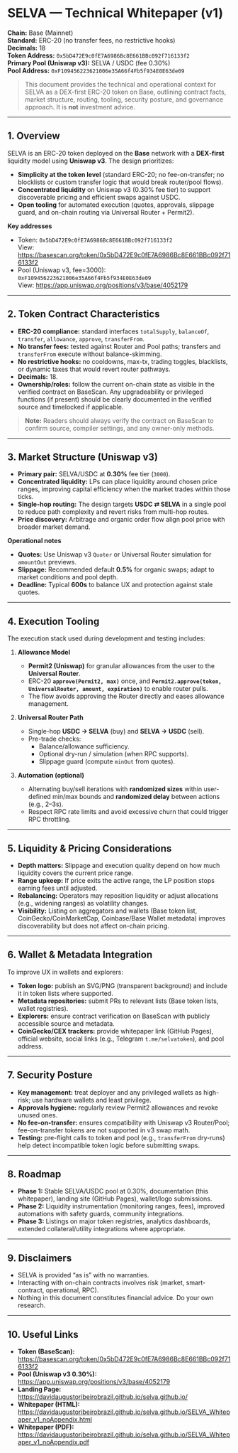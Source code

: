 # SELVA — Technical Whitepaper (v1)

**Chain:** Base (Mainnet)  
**Standard:** ERC-20 (no transfer fees, no restrictive hooks)  
**Decimals:** 18  
**Token Address:** `0x5bD472E9c0fE7A6986Bc8E661BBc092f716133f2`  
**Primary Pool (Uniswap v3):** SELVA / USDC (fee 0.30%)  
**Pool Address:** `0xF109456223621006e35A66f4Fb5f934E0E63de09`

> This document provides the technical and operational context for SELVA as a DEX-first ERC-20 token on Base, outlining contract facts, market structure, routing, tooling, security posture, and governance approach. It is **not** investment advice.

---

## 1. Overview

SELVA is an ERC-20 token deployed on the **Base** network with a **DEX-first** liquidity model using **Uniswap v3**. The design prioritizes:
- **Simplicity at the token level** (standard ERC-20; no fee-on-transfer; no blocklists or custom transfer logic that would break router/pool flows).
- **Concentrated liquidity** on Uniswap v3 (0.30% fee tier) to support discoverable pricing and efficient swaps against USDC.
- **Open tooling** for automated execution (quotes, approvals, slippage guard, and on-chain routing via Universal Router + Permit2).

**Key addresses**
- Token: `0x5bD472E9c0fE7A6986Bc8E661BBc092f716133f2`  
  View: https://basescan.org/token/0x5bD472E9c0fE7A6986Bc8E661BBc092f716133f2
- Pool (Uniswap v3, fee=3000): `0xF109456223621006e35A66f4Fb5f934E0E63de09`  
  View: https://app.uniswap.org/positions/v3/base/4052179

---

## 2. Token Contract Characteristics

- **ERC-20 compliance:** standard interfaces `totalSupply`, `balanceOf`, `transfer`, `allowance`, `approve`, `transferFrom`.
- **No transfer fees:** tested against Router and Pool paths; transfers and `transferFrom` execute without balance-skimming.
- **No restrictive hooks:** no cooldowns, max-tx, trading toggles, blacklists, or dynamic taxes that would revert router pathways.
- **Decimals:** 18.
- **Ownership/roles:** follow the current on-chain state as visible in the verified contract on BaseScan. Any upgradeability or privileged functions (if present) should be clearly documented in the verified source and timelocked if applicable.

> **Note:** Readers should always verify the contract on BaseScan to confirm source, compiler settings, and any owner-only methods.

---

## 3. Market Structure (Uniswap v3)

- **Primary pair:** SELVA/USDC at **0.30%** fee tier (`3000`).
- **Concentrated liquidity:** LPs can place liquidity around chosen price ranges, improving capital efficiency when the market trades within those ticks.
- **Single-hop routing:** The design targets **USDC ⇄ SELVA** in a single pool to reduce path complexity and revert risks from multi-hop routes.
- **Price discovery:** Arbitrage and organic order flow align pool price with broader market demand.

**Operational notes**
- **Quotes:** Use Uniswap v3 `Quoter` or Universal Router simulation for `amountOut` previews.  
- **Slippage:** Recommended default **0.5%** for organic swaps; adapt to market conditions and pool depth.  
- **Deadline:** Typical **600s** to balance UX and protection against stale quotes.

---

## 4. Execution Tooling

The execution stack used during development and testing includes:

1. **Allowance Model**
   - **Permit2 (Uniswap)** for granular allowances from the user to the **Universal Router**.
   - ERC-20 **`approve(Permit2, max)`** once, and **`Permit2.approve(token, UniversalRouter, amount, expiration)`** to enable router pulls.
   - The flow avoids approving the Router directly and eases allowance management.

2. **Universal Router Path**
   - Single-hop **USDC → SELVA** (buy) and **SELVA → USDC** (sell).
   - Pre-trade checks:
     - Balance/allowance sufficiency.
     - Optional dry-run / simulation (when RPC supports).
     - Slippage guard (compute `minOut` from quotes).

3. **Automation (optional)**
   - Alternating buy/sell iterations with **randomized sizes** within user-defined min/max bounds and **randomized delay** between actions (e.g., 2–3s).
   - Respect RPC rate limits and avoid excessive churn that could trigger RPC throttling.

---

## 5. Liquidity & Pricing Considerations

- **Depth matters:** Slippage and execution quality depend on how much liquidity covers the current price range.
- **Range upkeep:** If price exits the active range, the LP position stops earning fees until adjusted.
- **Rebalancing:** Operators may reposition liquidity or adjust allocations (e.g., widening ranges) as volatility changes.
- **Visibility:** Listing on aggregators and wallets (Base token list, CoinGecko/CoinMarketCap, Coinbase/Base Wallet metadata) improves discoverability but does not affect on-chain pricing.

---

## 6. Wallet & Metadata Integration

To improve UX in wallets and explorers:
- **Token logo:** publish an SVG/PNG (transparent background) and include it in token lists where supported.
- **Metadata repositories:** submit PRs to relevant lists (Base token lists, wallet registries).
- **Explorers:** ensure contract verification on BaseScan with publicly accessible source and metadata.
- **CoinGecko/CEX trackers:** provide whitepaper link (GitHub Pages), official website, social links (e.g., Telegram `t.me/selvatoken`), and pool address.

---

## 7. Security Posture

- **Key management:** treat deployer and any privileged wallets as high-risk; use hardware wallets and least privilege.
- **Approvals hygiene:** regularly review Permit2 allowances and revoke unused ones.
- **No fee-on-transfer:** ensures compatibility with Uniswap v3 Router/Pool; fee-on-transfer tokens are not supported in v3 swap math.
- **Testing:** pre-flight calls to token and pool (e.g., `transferFrom` dry-runs) help detect incompatible token logic before submitting swaps.

---

## 8. Roadmap

- **Phase 1:** Stable SELVA/USDC pool at 0.30%, documentation (this whitepaper), landing site (GitHub Pages), wallet/logo submissions.  
- **Phase 2:** Liquidity instrumentation (monitoring ranges, fees), improved automations with safety guards, community integrations.  
- **Phase 3:** Listings on major token registries, analytics dashboards, extended collateral/utility integrations where appropriate.

---

## 9. Disclaimers

- SELVA is provided “as is” with no warranties.  
- Interacting with on-chain contracts involves risk (market, smart-contract, operational, RPC).  
- Nothing in this document constitutes financial advice. Do your own research.

---

## 10. Useful Links

- **Token (BaseScan):** https://basescan.org/token/0x5bD472E9c0fE7A6986Bc8E661BBc092f716133f2  
- **Pool (Uniswap v3 0.30%):** https://app.uniswap.org/positions/v3/base/4052179  
- **Landing Page:** https://davidaugustoribeirobrazil.github.io/selva.github.io/  
- **Whitepaper (HTML):** https://davidaugustoribeirobrazil.github.io/selva.github.io/SELVA_Whitepaper_v1_noAppendix.html  
- **Whitepaper (PDF):** https://davidaugustoribeirobrazil.github.io/selva.github.io/SELVA_Whitepaper_v1_noAppendix.pdf
